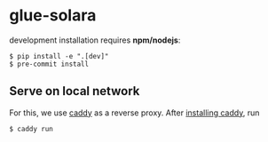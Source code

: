 # glue-solara

development installation requires **npm/nodejs**:

    $ pip install -e ".[dev]"
    $ pre-commit install

## Serve on local network

For this, we use [caddy](https://caddyserver.com/) as a reverse proxy. After [installing caddy](https://caddyserver.com/docs/install), run

```bash
$ caddy run
```
